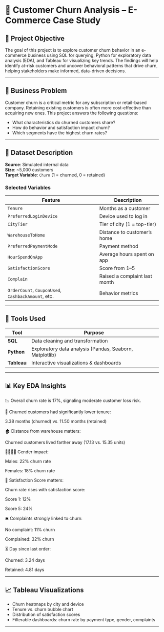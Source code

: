 # 🛒 Customer Churn Analysis – E-Commerce Case Study

## 📌 Project Objective

The goal of this project is to explore customer churn behavior in an e-commerce business using SQL for querying, Python for exploratory data analysis (EDA), and Tableau for visualizing key trends. The findings will help identify at-risk customers and uncover behavioral patterns that drive churn, helping stakeholders make informed, data-driven decisions.

---

## 🧠 Business Problem

Customer churn is a critical metric for any subscription or retail-based company. Retaining existing customers is often more cost-effective than acquiring new ones. This project answers the following questions:

- What characteristics do churned customers share?
- How do behavior and satisfaction impact churn?
- Which segments have the highest churn rates?

---

## 📁 Dataset Description

**Source**: Simulated internal data  
**Size**: ~5,000 customers  
**Target Variable**: `Churn` (1 = churned, 0 = retained)

### Selected Variables

| Feature | Description |
|---------|-------------|
| `Tenure` | Months as a customer |
| `PreferredLoginDevice` | Device used to log in |
| `CityTier` | Tier of city (1 = top-tier) |
| `WarehouseToHome` | Distance to customer’s home |
| `PreferredPaymentMode` | Payment method |
| `HourSpendOnApp` | Average hours spent on app |
| `SatisfactionScore` | Score from 1–5 |
| `Complain` | Raised a complaint last month |
| `OrderCount`, `CouponUsed`, `CashbackAmount`, etc. | Behavior metrics |

---

## 🔧 Tools Used

| Tool     | Purpose                           |
|----------|-----------------------------------|
| **SQL**  | Data cleaning and transformation  |
| **Python** | Exploratory data analysis (Pandas, Seaborn, Matplotlib) |
| **Tableau** | Interactive visualizations & dashboards |

---

## 📊 Key EDA Insights

📉 Overall churn rate is 17%, signaling moderate customer loss risk.

🧓 Churned customers had significantly lower tenure:

3.38 months (churned) vs. 11.50 months (retained)

🏠 Distance from warehouse matters:

Churned customers lived farther away (17.13 vs. 15.35 units)

👨‍👩‍👧‍👦 Gender impact:

Males: 22% churn rate

Females: 18% churn rate

🎯 Satisfaction Score matters:

Churn rate rises with satisfaction score:

Score 1: 12%

Score 5: 24%

🛎️ Complaints strongly linked to churn:

No complaint: 11% churn

Complained: 32% churn

⏳ Day since last order:

Churned: 3.24 days

Retained: 4.81 days

---

## 📈 Tableau Visualizations

- Churn heatmaps by city and device
- Tenure vs. churn bubble chart
- Distribution of satisfaction scores
- Filterable dashboards: churn rate by payment type, gender, complaints

---
